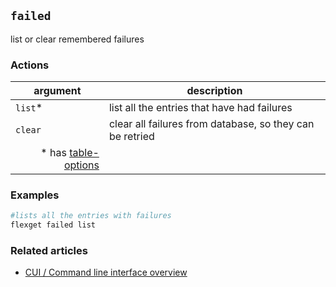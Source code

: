 ## `failed`
list or clear remembered failures

### Actions
| argument | description |
| --- | --- |
| `list`* | list all the entries that have had failures |
| `clear` | clear all failures from database, so they can be retried |
|<div align="right">\* has [table-options](/CLI/--table-options)</div> ||

### Examples
```bash
#lists all the entries with failures
flexget failed list
```

### Related articles
* [CUI / Command line interface overview](/CLI)